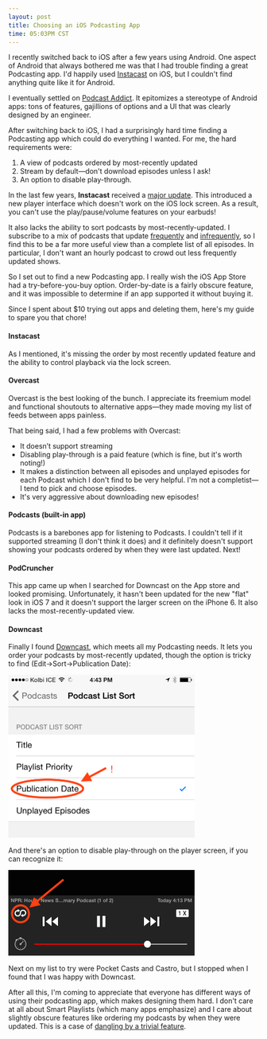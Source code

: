 ```yaml
---
layout: post
title: Choosing an iOS Podcasting App
time: 05:03PM CST
---
```


I recently switched back to iOS after a few years using Android. One aspect of
Android that always bothered me was that I had trouble finding a great
Podcasting app. I'd happily used [Instacast][1] on iOS, but I couldn't find
anything quite like it for Android.

I eventually settled on [Podcast Addict][2]. It epitomizes a stereotype of
Android apps: tons of features, gajillions of options and a UI that was clearly
designed by an engineer.

After switching back to iOS, I had a surprisingly hard time finding a
Podcasting app which could do everything I wanted. For me, the hard
requirements were:

  1. A view of podcasts ordered by most-recently updated
  2. Stream by default—don't download episodes unless I ask!
  3. An option to disable play-through.

In the last few years, **Instacast** received a [major update][3]. This introduced a new player interface which doesn't work on the iOS lock screen. As a result, you can't use the play/pause/volume features on your earbuds!

It also lacks the ability to sort podcasts by most-recently-updated. I subscribe to a mix of podcasts that update [frequently][4] and [infrequently][5], so I find this to be a far more useful view than a complete list of all episodes. In particular, I don't want an hourly podcast to crowd out less frequently updated shows.

So I set out to find a new Podcasting app. I really wish the iOS App Store had a try-before-you-buy option. Order-by-date is a fairly obscure feature, and it was impossible to determine if an app supported it without buying it.

Since I spent about $10 trying out apps and deleting them, here's my guide to spare you that chore!

#### Instacast
As I mentioned, it's missing the order by most recently updated feature and the ability to control playback via the lock screen.

#### Overcast
Overcast is the best looking of the bunch. I appreciate its freemium model and functional shoutouts to alternative apps—they made moving my list of feeds between apps painless.

That being said, I had a few problems with Overcast:

- It doesn’t support streaming
- Disabling play-through is a paid feature (which is fine, but it's worth noting!)
- It makes a distinction between all episodes and unplayed episodes for each Podcast which I don't find to be very helpful. I'm not a completist—I tend to pick and choose episodes.
- It's very aggressive about downloading new episodes!

#### Podcasts (built-in app)
Podcasts is a barebones app for listening to Podcasts. I couldn't tell if it supported streaming (I don't think it does) and it definitely doesn't support showing your podcasts ordered by when they were last updated. Next!

#### PodCruncher
This app came up when I searched for Downcast on the App store and looked promising. Unfortunately, it hasn't been updated for the new "flat" look in iOS 7 and it doesn't support the larger screen on the iPhone 6. It also lacks the most-recently-updated view.

#### Downcast
Finally I found [Downcast][6], which meets all my Podcasting needs. It lets you order your podcasts by most-recently updated, though the option is tricky to find (Edit→Sort→Publication Date):

<img src="/images/sort-by-mru.png" width="375" height="327" alt="Sort by Publication Date option">

And there's an option to disable play-through on the player screen, if you can recognize it:

<img src="/images/disable-playthrough.png" width="375" height="172" alt="Option to disable playthrough">

Next on my list to try were Pocket Casts and Castro, but I stopped when I found that I was happy with Downcast.

After all this, I'm coming to appreciate that everyone has different ways of using their podcasting app, which makes designing them hard. I don't care at all about Smart Playlists (which many apps emphasize) and I care about slightly obscure features like ordering my podcasts by when they were updated. This is a case of [dangling by a trivial feature][7].


[1]: http://www.macstories.net/reviews/instacast-3-review/
[2]: https://play.google.com/store/apps/details?id=com.bambuna.podcastaddict&hl=en
[3]: http://vemedio.com/blog/posts/instacast-5-available-today
[4]: http://www.npr.org/rss/podcast/podcast_detail.php?siteId=5183215
[5]: http://www.dancarlin.com/hardcore-history-series/
[6]: http://www.downcastapp.com/
[7]: http://prog21.dadgum.com/160.html
